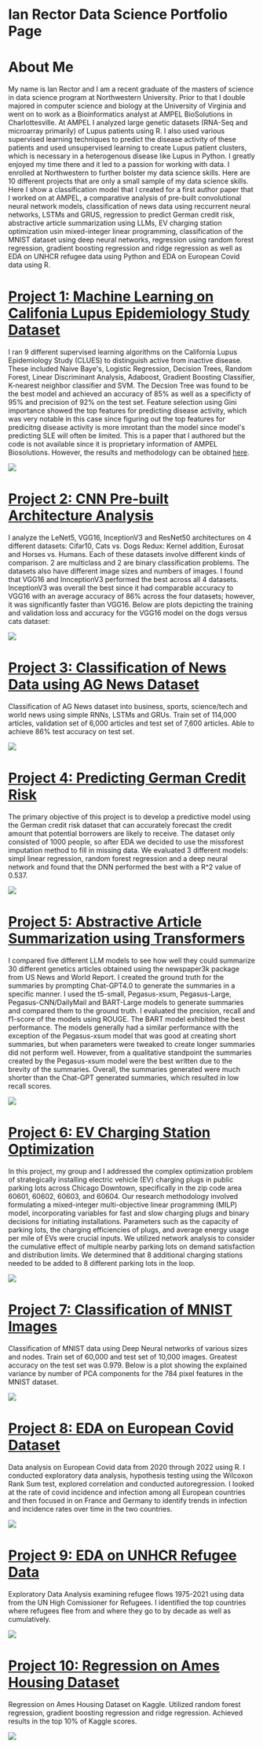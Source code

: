 # Ian Rector Data Science Portfolio Page

# About Me
My name is Ian Rector and I am a recent graduate of the masters of science in data science program at Northwestern University. Prior to that I double majored in computer science and biology at the University of Virginia and went on to work as a Bioinformatics analyst at AMPEL BioSolutions in Charlottesville. At AMPEL I analyzed large genetic datasets (RNA-Seq and microarray primarily) of Lupus patients using R. I also used various supervised learning techniques to predict the disease activity of these patients and used unsupervised learning to create Lupus patient clusters, which is necessary in a heterogenous disease like Lupus in Python. I greatly enjoyed my time there and it led to a passion for working with data. I enrolled at Northwestern to further bolster my data science skills. Here are 10 different projects that are only a small sample of my data science skills. Here I show a classification model that I created for a first author paper that I worked on at AMPEL, a comparative analysis of pre-built convolutional neural network models, classification of news data using reccurrent neural networks, LSTMs and GRUS, regression to predict German credit risk, abstractive article summarization using LLMs, EV charging station optimization usin mixed-integer linear programming, classification of the MNIST dataset using deep neural networks, regression using random forest regression, gradient boosting regression and ridge regression as well as EDA on UNHCR refugee data using Python and EDA on European Covid data using R.

# [Project 1: Machine Learning on Califonia Lupus Epidemiology Study Dataset](https://github.com/ivr8bt/CLUES-ML)
I ran 9 different supervised learning algorithms on the California Lupus Epidemiology Study (CLUES) to distinguish active from inactive disease. These included Naive Baye's, Logistic Regression, Decision Trees, Random Forest, Linear Discriminant Analysis, Adaboost, Gradient Boosting Classifier, K-nearest neighbor classifier and SVM. The Decsion Tree was found to be the best model and achieved an accuracy of 85% as well as a specificty of 95% and precision of 92% on the test set. Feature selection using Gini importance showed the top features for predicting disease activity, which was very notable in this case since figuring out the top features for predicitng disease activity is more imrotant than the model since model's predicting SLE will often be limited. This is a paper that I authored but the code is not available since it is proprietary information of AMPEL Biosolutions. However, the results and methodology can be obtained [here](https://www.ncbi.nlm.nih.gov/pmc/articles/PMC10503349/).

![](/images/Figure%206.png)

# [Project 2: CNN Pre-built Architecture Analysis](https://github.com/ivr8bt/CNN-Architecture-Analysis)
I analyze the LeNet5, VGG16, InceptionV3 and ResNet50 architectures on 4 different datasets: Cifar10, Cats vs. Dogs Redux: Kernel addition, Eurosat and Horses vs. Humans. Each of these datasets involve different kinds of comparison. 2 are multiclass and 2 are binary classification problems. The datasets also have different image sizes and numbers of images. I found that VGG16 and InnceptionV3 performed the best across all 4 datasets. InceptionV3 was overall the best since it had comparable accuracy to VGG16 with an average accuracy of 86% across the four datasets; however, it was significantly faster than VGG16. Below are plots depicting the training and validation loss and accuracy for the VGG16 model on the dogs versus cats dataset:

![](/images/Training%20Accuracy%20for%20Dogs%20vs%20Cats.png)

# [Project 3: Classification of News Data using AG News Dataset](https://github.com/ivr8bt/AG-News)
Classification of AG News dataset into business, sports, science/tech and world news using simple RNNs, LSTMs and GRUs. Train set of 114,000 articles, validation set of 6,000 articles and test set of 7,600 articles. Able to achieve 86% test accuracy on test set.

![](/images/Results%20Table.png)

# [Project 4: Predicting German Credit Risk](https://github.com/ivr8bt/German_credit_risk)
The primary objective of this project is to develop a predictive model using the German credit risk dataset that can accurately forecast the credit amount that potential borrowers are likely to receive.
The dataset only consisted of 1000 people, so after EDA we decided to use the missforest imputation method to fill in missing data. We evaluated 3 different models: simpl linear regression, random forest regression and a deep neural network and found that the DNN performed the best with a R^2 value of 0.537.

![](/images/german_credit_risk.png)

# [Project 5: Abstractive Article Summarization using Transformers](https://github.com/ivr8bt/Article-Summarization)
I compared five different LLM models to see how well they could summarize 30 different genetics articles obtained using the newspaper3k package from US News and World Report. I created the ground truth for the summaries by prompting Chat-GPT4.0 to generate the summaries in a specific manner. I used the t5-small, Pegasus-xsum, Pegasus-Large, Pegasus-CNN/DailyMail and BART-Large models to generate summaries and compared them to the ground truth. I evaluated the precision, recall and f1-score of the models using ROUGE. The BART model exhibited the best performance. The models generally had a similar performance with the exception of the Pegasus-xsum model that was good at creating short summaries, but when parameters were tweaked to create longer summaries did not perform well. However, from a qualitative standpoint the summaries created by the Pegasus-xsum model were the best written due to the brevity of the summaries. Overall, the summaries generated were much shorter than the Chat-GPT generated summaries, which resulted in low recall scores.

![](/images/rouge_scores.png)

# [Project 6: EV Charging Station Optimization](https://github.com/ivr8bt/EV-Charging-Station-Optimization)
In this project, my group and I addressed the complex optimization problem of strategically installing electric vehicle (EV) charging plugs in public parking lots across Chicago Downtown, specifically in the zip code area 60601, 60602, 60603, and 60604. Our research methodology involved formulating a mixed-integer multi-objective linear programming (MILP) model, incorporating variables for fast and slow charging plugs and binary decisions for initiating installations. Parameters such as the capacity of parking lots, the charging efficiencies of plugs, and average energy usage per mile of EVs were crucial inputs. We utilized network analysis to consider the cumulative effect of multiple nearby parking lots on demand satisfaction and distribution limits. We determined that 8 additional charging stations needed to be added to 8 different parking lots in the loop.

![](/images/chicago_parking_lots.png)

# [Project 7: Classification of MNIST Images](https://github.com/ivr8bt/MNIST-Classification)
Classification of MNIST data using Deep Neural networks of various sizes and nodes. Train set of 60,000 and test set of 10,000 images. Greatest accuracy on the test set was 0.979. Below is a plot showing the explained variance by number of PCA components for the 784 pixel features in the MNIST dataset.

![](/images/Explained%20Variance%20ratio%20for%20PCA.png)

# [Project 8: EDA on European Covid Dataset](https://github.com/ivr8bt/European-Covid-2020-2022)
Data analysis on European Covid data from 2020 through 2022 using R. I conducted exploratory data analysis, hypothesis testing using the Wilcoxon Rank Sum test, explored correlation and conducted autoregression. I looked at the rate of covid incidence and infection among all European countries and then focused in on France and Germany to identify trends in infection and incidence rates over time in the two countries.

![](/images/Covid%20Deaths%20over%20time.png)

# [Project 9: EDA on UNHCR Refugee Data](https://github.com/ivr8bt/UNHCR-Refugee)
Exploratory Data Analysis examining refugee flows 1975-2021 using data from the UN High Comissioner for Refugees. I identified the top countries where refugees flee from and where they go to by decade as well as cumulatively.

![](/images/Refugees%20by%20country.png)

# [Project 10: Regression on Ames Housing Dataset](https://github.com/ivr8bt/Ames_Kaggle)
Regression on Ames Housing Dataset on Kaggle. Utilized random forest regression, gradient boosting regression and ridge regression. Achieved results in the top 10% of Kaggle scores.

![](/images/Correlation%20Heatmap%20for%20Ames%20Housing.png)
